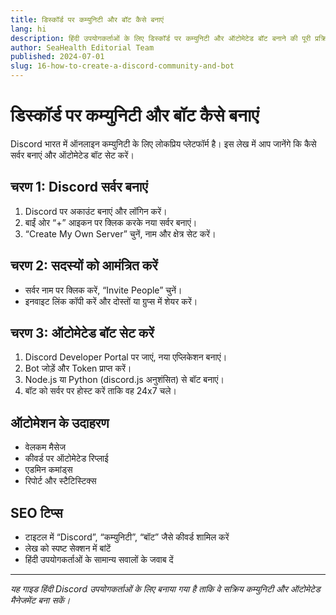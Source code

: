 ```yaml
---
title: डिस्कॉर्ड पर कम्युनिटी और बॉट कैसे बनाएं
lang: hi
description: हिंदी उपयोगकर्ताओं के लिए डिस्कॉर्ड पर कम्युनिटी और ऑटोमेटेड बॉट बनाने की पूरी प्रक्रिया, SEO टिप्स के साथ।
author: SeaHealth Editorial Team
published: 2024-07-01
slug: 16-how-to-create-a-discord-community-and-bot
---
```


# डिस्कॉर्ड पर कम्युनिटी और बॉट कैसे बनाएं

Discord भारत में ऑनलाइन कम्युनिटी के लिए लोकप्रिय प्लेटफॉर्म है। इस लेख में आप जानेंगे कि कैसे सर्वर बनाएं और ऑटोमेटेड बॉट सेट करें।

## चरण 1: Discord सर्वर बनाएं

1. Discord पर अकाउंट बनाएं और लॉगिन करें।
2. बाईं ओर “+” आइकन पर क्लिक करके नया सर्वर बनाएं।
3. “Create My Own Server” चुनें, नाम और क्षेत्र सेट करें।

## चरण 2: सदस्यों को आमंत्रित करें

- सर्वर नाम पर क्लिक करें, “Invite People” चुनें।
- इनवाइट लिंक कॉपी करें और दोस्तों या ग्रुप्स में शेयर करें।

## चरण 3: ऑटोमेटेड बॉट सेट करें

1. Discord Developer Portal पर जाएं, नया एप्लिकेशन बनाएं।
2. Bot जोड़ें और Token प्राप्त करें।
3. Node.js या Python (discord.js अनुशंसित) से बॉट बनाएं।
4. बॉट को सर्वर पर होस्ट करें ताकि वह 24x7 चले।

## ऑटोमेशन के उदाहरण

- वेलकम मैसेज
- कीवर्ड पर ऑटोमेटेड रिप्लाई
- एडमिन कमांड्स
- रिपोर्ट और स्टैटिस्टिक्स

## SEO टिप्स

- टाइटल में “Discord”, “कम्युनिटी”, “बॉट” जैसे कीवर्ड शामिल करें
- लेख को स्पष्ट सेक्शन में बांटें
- हिंदी उपयोगकर्ताओं के सामान्य सवालों के जवाब दें

---

*यह गाइड हिंदी Discord उपयोगकर्ताओं के लिए बनाया गया है ताकि वे सक्रिय कम्युनिटी और ऑटोमेटेड मैनेजमेंट बना सकें।*
